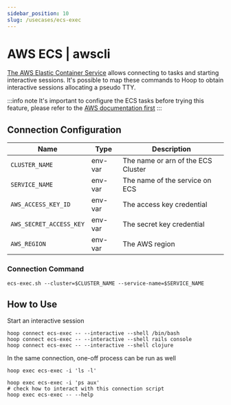 ```yaml
---
sidebar_position: 10
slug: /usecases/ecs-exec
---
```


# AWS ECS | awscli

[The AWS Elastic Container Service](https://docs.aws.amazon.com/AmazonECS/latest/developerguide/ecs-exec.html) allows connecting to tasks and starting interactive sessions. It's possible to map these commands to Hoop to obtain interactive sessions allocating a pseudo TTY.

:::info note
It's important to configure the ECS tasks before trying this feature, please refer to the [AWS documentation first](https://docs.aws.amazon.com/AmazonECS/latest/developerguide/ecs-exec.html)
:::

## Connection Configuration

| Name                    | Type    | Description                        |
|------------------------ | ------- | ---------------------------------- |
| `CLUSTER_NAME`          | env-var | The name or arn of the ECS Cluster |
| `SERVICE_NAME`          | env-var | The name of the service on ECS     |
| `AWS_ACCESS_KEY_ID`     | env-var | The access key credential          |
| `AWS_SECRET_ACCESS_KEY` | env-var | The secret key credential          |
| `AWS_REGION`            | env-var | The AWS region                     |

### Connection Command

```shell
ecs-exec.sh --cluster=$CLUSTER_NAME --service-name=$SERVICE_NAME
```

## How to Use

Start an interactive session 

```shell
hoop connect ecs-exec -- --interactive --shell /bin/bash
hoop connect ecs-exec -- --interactive --shell rails console
hoop connect ecs-exec -- --interactive --shell clojure
```

In the same connection, one-off process can be run as well

```shell
hoop exec ecs-exec -i 'ls -l'
```

```shell
hoop exec ecs-exec -i 'ps aux'
# check how to interact with this connection script
hoop exec ecs-exec -- --help
```
